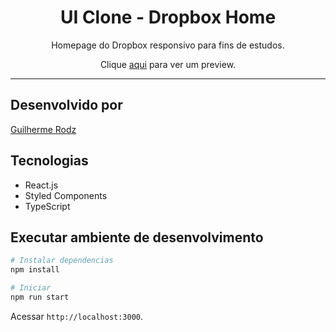 <h1 align="center">
UI Clone - Dropbox Home
</h1>

<p align="center">Homepage do Dropbox responsivo para fins de estudos.</p>
<p align="center">Clique <a href="">aqui</a> para ver um preview.</p>
<hr>

## Desenvolvido por

[Guilherme Rodz](https://github.com/guilhermerodz)

## Tecnologias

- React.js
- Styled Components
- TypeScript

## Executar ambiente de desenvolvimento

```bash
# Instalar dependencias
npm install

# Iniciar
npm run start
```
Acessar `http://localhost:3000`.<br />